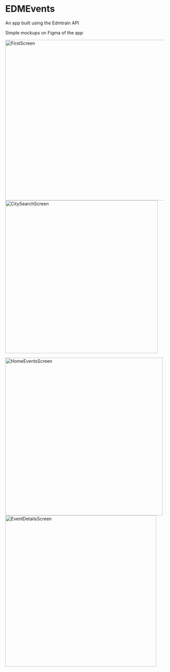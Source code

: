 # EDMEvents
An app built using the Edmtrain API

Simple mockups on Figma of the app

<p float="left">
  <img width="506" alt="FirstScreen" src="https://user-images.githubusercontent.com/43551312/156821185-cd691d59-c859-487a-9c2c-cfec968c2fed.png" width="50%"><img width="482" alt="CitySearchScreen" src="https://user-images.githubusercontent.com/43551312/156821182-57eb0244-2f50-4a5b-aef2-d7d71c5fae48.png" width="50%" >
</p>
<p float="left">
  <img width="497" alt="HomeEventsScreen" src="https://user-images.githubusercontent.com/43551312/156821181-d1e71df5-c338-4878-a2ab-93c49f7e5cbd.png" width="50%"><img width="477" alt="EventDetailsScreen" src="https://user-images.githubusercontent.com/43551312/156821180-ccd21a86-8413-4c4c-af87-e04d97ab04fb.png" width="50%">
</p>



